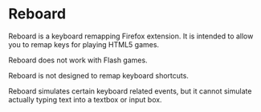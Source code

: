 Reboard
=======

Reboard is a keyboard remapping Firefox extension. It is intended to allow you to remap keys for playing HTML5 games.

Reboard does not work with Flash games.

Reboard is not designed to remap keyboard shortcuts.

Reboard simulates certain keyboard related events, but it cannot simulate actually typing text into a textbox or input box.

